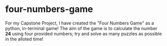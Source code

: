# four-numbers-game

For my Capstone Project, I have created the "Four Numbers Game" as a python, in-terminal game! The aim of the game is to calculate the number **24** using four provided numbers; try and solve as many puzzles as possible in the alloted time!


